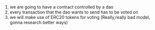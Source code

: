 1. we are going to have a contract controlled by a dao
2. every transaction that the dao wants to send has to be voted on
3. we will make use of ERC20 tokens for voting (Really,really bad model, gonna research better ways)